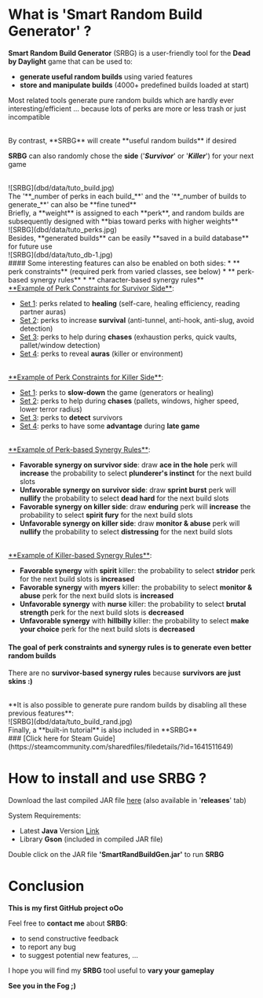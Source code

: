 # What is 'Smart Random Build Generator' ?

**Smart Random Build Generator** (SRBG) is a user-friendly tool for the **Dead by Daylight** game that can be used to:
* **generate useful random builds** using varied features
* **store and manipulate builds** (4000+ predefined builds loaded at start)

Most related tools generate pure random builds which are hardly ever interesting/efficient ... because lots of perks are more or less trash or just incompatible

<br> 
By contrast, **SRBG** will create **useful random builds** if desired

**SRBG** can also randomly chose the **side** ('**_Survivor_**' or '**_Killer_**') for your next game

<br> 
![SRBG](dbd/data/tuto_build.jpg)

<br> 
The '**_number of perks in each build_**' and the '**_number of builds to generate_**' can also be **fine tuned**

<br> 
Briefly, a **weight** is assigned to each **perk**, and random builds are subsequently designed with **bias toward perks with higher weights**

<br> 
![SRBG](dbd/data/tuto_perks.jpg)

<br> 
Besides, **generated builds** can be easily **saved in a build database** for future use

<br> 
![SRBG](dbd/data/tuto_db-1.jpg)

<br> 
#### Some interesting features can also be enabled on both sides:
* ** perk constraints** (required perk from varied classes, see below)
* ** perk-based synergy rules**
* ** character-based synergy rules**

<br> 
<u>**Example of Perk Constraints for Survivor Side**</u>:

* <u>Set 1</u>: perks related to **healing** (self-care, healing efficiency, reading partner auras)
* <u>Set 2</u>: perks to increase **survival** (anti-tunnel, anti-hook, anti-slug, avoid detection)
* <u>Set 3</u>: perks to help during **chases** (exhaustion perks, quick vaults, pallet/window detection)
* <u>Set 4</u>: perks to reveal **auras** (killer or environment)

<br> 
<u>**Example of Perk Constraints for Killer Side**</u>:

* <u>Set 1</u>: perks to **slow-down** the game (generators or healing)
* <u>Set 2</u>: perks to help during **chases** (pallets, windows, higher speed, lower terror radius)
* <u>Set 3</u>: perks to **detect** survivors
* <u>Set 4</u>: perks to have some **advantage** during **late game**

<br> 
<u>**Example of Perk-based Synergy Rules**</u>:

* **Favorable synergy on survivor side**: draw **ace in the hole** perk will **increase** the probability to select **plunderer's instinct** for the next build slots
* **Unfavorable synergy on survivor side**: draw **sprint burst** perk will **nullify** the probability to select **dead hard** for the next build slots
* **Favorable synergy on killer side**: draw **enduring** perk will **increase** the probability to select **spirit fury** for the next build slots
* **Unfavorable synergy on killer side**: draw **monitor & abuse** perk will **nullify** the probability to select **distressing** for the next build slots

<br> 
<u>**Example of Killer-based Synergy Rules**</u>:

* **Favorable synergy** with **spirit** killer: the probability to select **stridor** perk for the next build slots is **increased**
* **Favorable synergy** with **myers** killer: the probability to select **monitor & abuse** perk for the next build slots is **increased**
* **Unfavorable synergy** with **nurse** killer: the probability to select **brutal strength** perk for the next build slots is **decreased**
* **Unfavorable synergy** with **hillbilly** killer: the probability to select **make your choice** perk for the next build slots is **decreased**

#### The goal of **perk constraints** and **synergy rules** is to generate even **better random builds**

There are no **survivor-based synergy rules** because **survivors are just skins :)**

<br> 
**It is also possible to generate pure random builds by disabling all these previous features**:

<br> 
![SRBG](dbd/data/tuto_build_rand.jpg)

<br> 
Finally, a **built-in tutorial** is also included in **SRBG**

<br> 
### [Click here for Steam Guide](https://steamcommunity.com/sharedfiles/filedetails/?id=1641511649)

# How to install and use SRBG ?

Download the last compiled JAR file [here](https://github.com/GneHeHe/SmartRandomBuildGeneratorDbD/releases/download/1.8/SmartRandBuildGen.jar) (also available in '**releases**' tab)

System Requirements:

* Latest **Java** Version [Link](https://java.com/en/download)
* Library **Gson** (included in compiled JAR file)

Double click on the JAR file **'SmartRandBuildGen.jar'** to run **SRBG**

# Conclusion

**This is my first GitHub project oOo**

Feel free to **contact me** about **SRBG**:
* to send constructive feedback
* to report any bug
* to suggest potential new features, ...

I hope you will find my **SRBG** tool useful to **vary your gameplay**

**See you in the Fog ;)**

